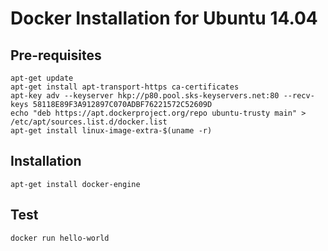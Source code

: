 # Docker Installation for Ubuntu 14.04

## Pre-requisites
```
apt-get update
apt-get install apt-transport-https ca-certificates
apt-key adv --keyserver hkp://p80.pool.sks-keyservers.net:80 --recv-keys 58118E89F3A912897C070ADBF76221572C52609D
echo "deb https://apt.dockerproject.org/repo ubuntu-trusty main" > /etc/apt/sources.list.d/docker.list
apt-get install linux-image-extra-$(uname -r)
```

## Installation
```
apt-get install docker-engine
```

## Test
```
docker run hello-world
```
